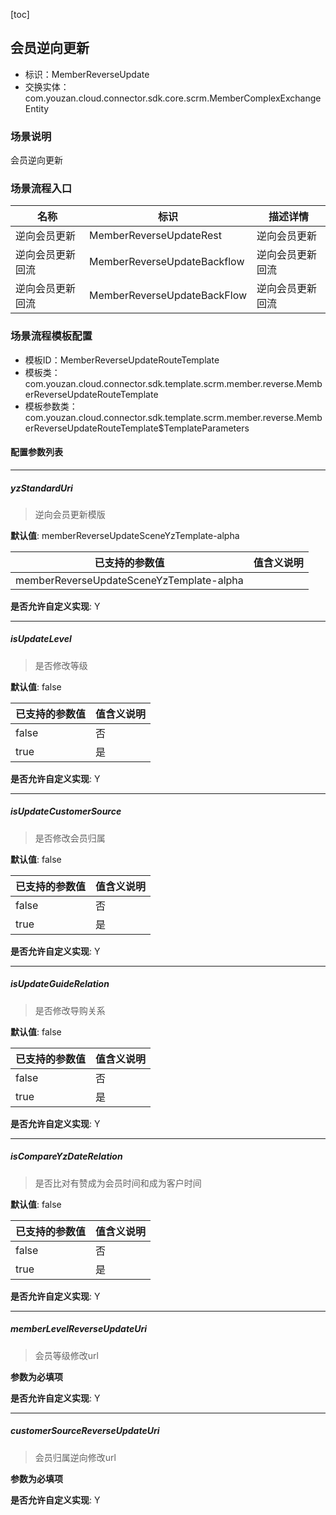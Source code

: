 [toc]

## 会员逆向更新
- 标识：MemberReverseUpdate
- 交换实体：com.youzan.cloud.connector.sdk.core.scrm.MemberComplexExchangeEntity
### 场景说明
会员逆向更新
### 场景流程入口

名称 | 标识 | 描述详情
---|---|---
逆向会员更新 | MemberReverseUpdateRest | 逆向会员更新
逆向会员更新回流 | MemberReverseUpdateBackflow | 逆向会员更新回流
逆向会员更新回流 | MemberReverseUpdateBackFlow | 逆向会员更新回流

### 场景流程模板配置
- 模板ID：MemberReverseUpdateRouteTemplate
- 模板类：com.youzan.cloud.connector.sdk.template.scrm.member.reverse.MemberReverseUpdateRouteTemplate
- 模板参数类：com.youzan.cloud.connector.sdk.template.scrm.member.reverse.MemberReverseUpdateRouteTemplate$TemplateParameters

#### 配置参数列表

---
##### yzStandardUri
> 逆向会员更新模版

**默认值**: memberReverseUpdateSceneYzTemplate-alpha

已支持的参数值 | 值含义说明
---|---
memberReverseUpdateSceneYzTemplate-alpha | 

**是否允许自定义实现**: Y

---
##### isUpdateLevel
> 是否修改等级

**默认值**: false

已支持的参数值 | 值含义说明
---|---
false | 否
true | 是

**是否允许自定义实现**: Y

---
##### isUpdateCustomerSource
> 是否修改会员归属

**默认值**: false

已支持的参数值 | 值含义说明
---|---
false | 否
true | 是

**是否允许自定义实现**: Y

---
##### isUpdateGuideRelation
> 是否修改导购关系

**默认值**: false

已支持的参数值 | 值含义说明
---|---
false | 否
true | 是

**是否允许自定义实现**: Y

---
##### isCompareYzDateRelation
> 是否比对有赞成为会员时间和成为客户时间

**默认值**: false

已支持的参数值 | 值含义说明
---|---
false | 否
true | 是

**是否允许自定义实现**: Y

---
##### memberLevelReverseUpdateUri
> 会员等级修改url

**参数为必填项**


**是否允许自定义实现**: Y

---
##### customerSourceReverseUpdateUri
> 会员归属逆向修改url

**参数为必填项**


**是否允许自定义实现**: Y


